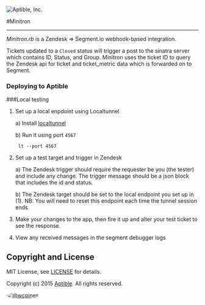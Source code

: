 ![Aptible, Inc.](http://aptible-media-assets-manual.s3.amazonaws.com/web-horizontal-350.png)

#Minitron
_________

_Minitron.rb_ is a Zendesk => Segment.io webhook-based integration.

Tickets updated to a `Closed` status will trigger a post to the sinatra server which contains ID, Status, and Group. Minitron uses the ticket ID to query the Zendesk api for ticket and ticket_metric data which is forwarded on to Segment.

### Deploying to Aptible



###Local testing

1. Set up a local enpdoint using Localtunnel

    a) Install [localtunnel](http://localtunnel.me/) 
    
    b) Run it using port `4567`
      
        lt --port 4567

2. Set up a test target and trigger in Zendesk

    a) The Zendesk trigger should require the requester be you (the tester) and include any change. The trigger message should be a json block that includes the id and status. 

    b) The Zendesk target should be set to the local endpoint you set up in (1).  NB: You will need to reset this endpoint each time the tunnel session ends

3.  Make your changes to the app, then fire it up and alter your test ticket to see the response. 

4.  View any received messages in the segment debugger logs

## Copyright and License

MIT License, see [LICENSE](LICENSE.md) for details.

Copyright (c) 2015 [Aptible](https://www.aptible.com). All rights reserved.

[<img src="https://s.gravatar.com/avatar/d551a12eca2f98e71c8044c04e9aee1d&s=50" style="border-radius: 50%;" alt="@wcpines" />](https://github.com/wcpines)
